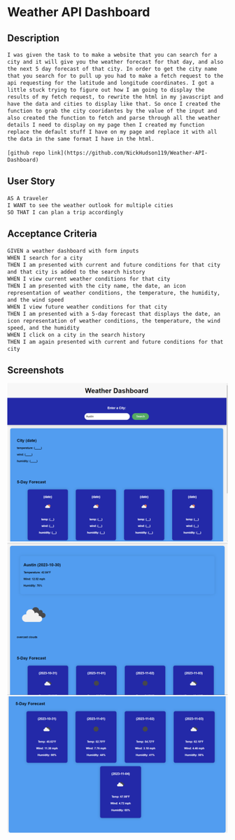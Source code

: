 # Weather API Dashboard

## Description
```
I was given the task to to make a website that you can search for a city and it will give you the weather forecast for that day, and also the next 5 day forecast of that city. In order to get the city name that you search for to pull up you had to make a fetch request to the api requesting for the latitude and longitude coordinates. I got a little stuck trying to figure out how I am going to display the results of my fetch request, to rewrite the html in my javascript and have the data and cities to display like that. So once I created the function to grab the city cooridantes by the value of the input and also created the function to fetch and parse through all the weather details I need to display on my page then I created my function replace the default stuff I have on my page and replace it with all the data in the same format I have in the html.

[github repo link](https://github.com/NickHudson119/Weather-API-Dashboard) 
```
## User Story

```
AS A traveler
I WANT to see the weather outlook for multiple cities
SO THAT I can plan a trip accordingly
```

## Acceptance Criteria

```
GIVEN a weather dashboard with form inputs
WHEN I search for a city
THEN I am presented with current and future conditions for that city and that city is added to the search history
WHEN I view current weather conditions for that city
THEN I am presented with the city name, the date, an icon representation of weather conditions, the temperature, the humidity, and the wind speed
WHEN I view future weather conditions for that city
THEN I am presented with a 5-day forecast that displays the date, an icon representation of weather conditions, the temperature, the wind speed, and the humidity
WHEN I click on a city in the search history
THEN I am again presented with current and future conditions for that city
```

## Screenshots
![screenshot 1](./assets/image/Screenshot%202023-10-30%20134439.png)
![screenshot 2](./assets/image/Screenshot%202023-10-30%20134455.png)
![screenshot 3](./assets/image/Screenshot%202023-10-30%20134503.png)
